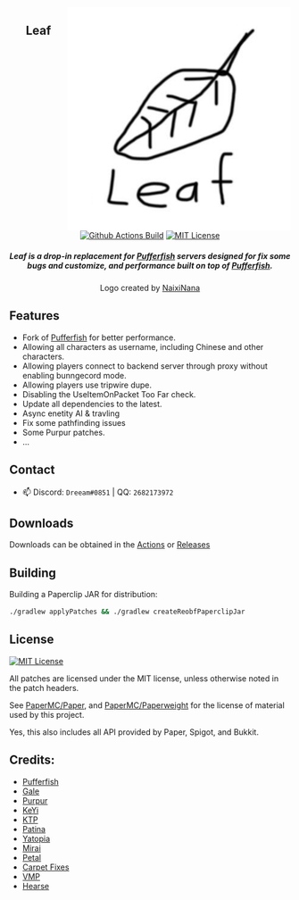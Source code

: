 <img src="Leaf.png" alt="Leaf logo" align="right" width="400">
<div align="center">

## Leaf

[![Github Actions Build](https://img.shields.io/github/actions/workflow/status/Winds-Studio/Leaf/ver1193.yml?branch=ver%2F1.19.3&style=flat-square)](https://github.com/Winds-Studio/Leaf/actions)
[![MIT License](https://img.shields.io/github/license/Dreeam-qwq/Leaf?style=flat-square)](LICENSE)

<h5>Leaf is a drop-in replacement for <a href="https://github.com/pufferfish-gg/Pufferfish">Pufferfish</a> servers designed for fix some bugs and customize, and performance built on top of <a href="https://github.com/pufferfish-gg/Pufferfish">Pufferfish</a>.</h5>
<h8>Logo created by <a href="https://github.com/naiximcn">NaixiNana</a></h8>
</div>

## Features
 - Fork of [Pufferfish](https://github.com/pufferfish-gg/Pufferfish) for better performance.
 - Allowing all characters as username, including Chinese and other characters.
 - Allowing players connect to backend server through proxy without enabling bunngecord mode.
 - Allowing players use tripwire dupe.
 - Disabling the UseItemOnPacket Too Far check.
 - Update all dependencies to the latest.
 - Async enetity AI & travling
 - Fix some pathfinding issues
 - Some Purpur patches.
 - ...

## Contact

- 📫 Discord: `Dreeam#0851` | QQ: `2682173972`


## Downloads

Downloads can be obtained in the [Actions](https://github.com/Dreeam-qwq/Leaf/actions) or [Releases](https://github.com/Dreeam-qwq/Leaf/releases)


## Building

Building a Paperclip JAR for distribution:

```bash
./gradlew applyPatches && ./gradlew createReobfPaperclipJar
```


## License
[![MIT License](https://img.shields.io/github/license/Dreeam-qwq/Leaf?style=flat-square)](LICENSE)

All patches are licensed under the MIT license, unless otherwise noted in the patch headers.

See [PaperMC/Paper](https://github.com/PaperMC/Paper), and [PaperMC/Paperweight](https://github.com/PaperMC/paperweight) for the license of material used by this project.

Yes, this also includes all API provided by Paper, Spigot, and Bukkit.


Credits:
-------------

- [Pufferfish](https://github.com/pufferfish-gg/Pufferfish)
- [Gale](https://github.com/GaleMC/Gale)
- [Purpur](https://github.com/PurpurMC/Purpur)
- [KeYi](https://github.com/KeYiMC/KeYi)
- [KTP](https://github.com/lynxplay/ktp)
- [Patina](https://github.com/PatinaMC/Patina)
- [Yatopia](https://github.com/YatopiaMC/Yatopia)
- [Mirai](https://github.com/etil2jz/Mirai)
- [Petal](https://github.com/Bloom-host/Petal)
- [Carpet Fixes](https://github.com/fxmorin/carpet-fixes)
- [VMP](https://github.com/RelativityMC/VMP-fabric)
- [Hearse](https://github.com/NaturalCodeClub/Hearse)

